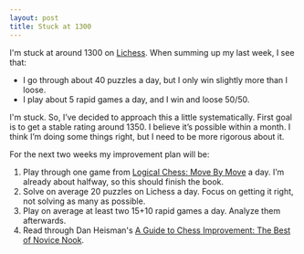 ```yaml
---
layout: post
title: Stuck at 1300
---
```


I'm stuck at around 1300 on [Lichess](https://lichess.org/). When summing up my last week, I see that:

- I go through about 40 puzzles a day, but I only win slightly more than I loose.
- I play about 5 rapid games a day, and I win and loose 50/50.

I'm stuck. So, I’ve decided to approach this a little systematically. First goal is to get a stable rating around 1350. I believe it’s possible within a month. I think I’m doing some things right, but I need to be more rigorous about it. 

For the next two weeks my improvement plan will be:

1. Play through one game from [Logical Chess: Move By Move](https://www.amazon.com/dp/B08NQ1X176) a day. I’m already about halfway, so this should finish the book.
2. Solve on average 20 puzzles on Lichess a day. Focus on getting it right, not solving as many as possible. 
3. Play on average at least two 15+10 rapid games a day. Analyze them afterwards. 
4. Read through Dan Heisman's [A Guide to Chess Improvement: The Best of Novice Nook](https://www.amazon.com/dp/B004Z99LUM/).